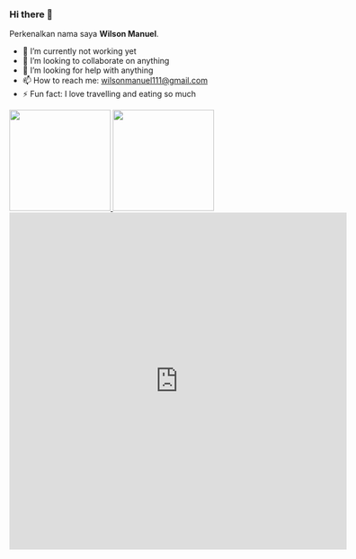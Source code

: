 ### Hi there 👋
Perkenalkan nama saya **Wilson Manuel**.

- 🔭 I’m currently not working yet
- 👯 I’m looking to collaborate on anything
- 🤔 I’m looking for help with anything
- 📫 How to reach me: wilsonmanuel111@gmail.com
- ⚡ Fun fact: I love travelling and eating so much

<p align="left">
<a href="https://github.com/doubleUM">
  <img height="180em" src="https://github-readme-stats-eight-theta.vercel.app/api?username=doubleUM&show_icons=true&theme=algolia&include_all_commits=true&count_private=true"/>
  <img height="180em" src="https://github-readme-stats-eight-theta.vercel.app/api/top-langs/?username=doubleUM&layout=compact&langs_count=8&theme=algolia"/>
  <iframe width="600" height="600" src="https://ionicabizau.github.io/github-profile-languages/api.html?@doubleUM" frameborder="0"></iframe>
</a>
</p>

<!--
**doubleUM/doubleUM** is a ✨ _special_ ✨ repository because its `README.md` (this file) appears on your GitHub profile.

Here are some ideas to get you started:

- 🔭 I’m currently working on ...
- 🌱 I’m currently learning ...
- 👯 I’m looking to collaborate on ...
- 🤔 I’m looking for help with ...
- 💬 Ask me about ...
- 📫 How to reach me: ...
- 😄 Pronouns: ...
- ⚡ Fun fact: ...
-->
